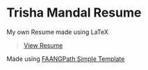# Trisha Mandal Resume
My own Resume made using LaTeX
> [View Resume](Arkapravo_Ghosh_Resume.pdf)

Made using [FAANGPath Simple Template](https://www.overleaf.com/latex/templates/faangpath-simple-template/npsfpdqnxmbc)

